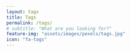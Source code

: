 ```yaml
---
layout: tags
title: Tags
permalink: /tags/
# subtitle: "What are you looking for?"
feature-img: "assets/images/pexels/tags.jpg"
icon: "fa-tags"
---
```

